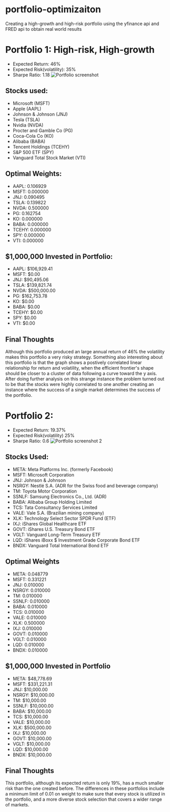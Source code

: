 # portfolio-optimizaiton
Creating a high-growth and high-risk portfolio using the yfinance api and FRED api to obtain real world results

# Portfolio 1: High-risk, High-growth
  - Expected Return: 46%
  - Expected Risk(volatility): 35%
  - Sharpe Ratio: 1.18
![Portfolio screenshot](https://github.com/user-attachments/assets/72870c3e-2824-4fa7-864b-28809f57c7d0)
## Stocks used:
- Microsoft (MSFT)
- Apple (AAPL)
- Johnson & Johnson (JNJ)
- Tesla (TSLA)
- Nvidia (NVDA)
- Procter and Gamble Co (PG)
- Coca-Cola Co (KO)
- Alibaba (BABA)
- Tencent Holdings (TCEHY)
- S&P 500 ETF (SPY)
- Vanguard Total Stock Market (VTI)
## Optimal Weights:
- AAPL: 0.106929
- MSFT: 0.000000
- JNJ: 0.090495
- TSLA: 0.139822
- NVDA: 0.500000
- PG: 0.162754
- KO: 0.000000
- BABA: 0.000000
- TCEHY: 0.000000 
- SPY: 0.000000
- VTI: 0.000000
## $1,000,000 Invested in Portfolio:
- AAPL: $106,929.41
- MSFT: $0.00
- JNJ: $90,495.06
- TSLA: $139,821.74
- NVDA: $500,000.00
- PG: $162,753.78
- KO: $0.00
- BABA: $0.00
- TCEHY: $0.00
- SPY: $0.00
- VTI: $0.00
## Final Thoughts
Although this portfolio produced an large annual return of 46% the volatility makes this portfolio a very risky strategy. Something also interesting about this portfolio is that the graph shows a postively correlated linear relationship for return and volatility, when the efficient frontier's shape should be closer to a cluster of data following a curve toward the y axis. After doing further analysis on this strange instance the problem turned out to be that the stocks were highly correlated to one another creating an instance where the success of a single market determines the success of the portfolio.

# Portfolio 2:
  - Expected Return: 19.37%
  - Expected Risk(volatility) 25%
  - Sharpe Ratio: 0.6
![Portfolio screenshot 2](https://github.com/user-attachments/assets/f811299a-3f70-4c5d-9ed4​)
## Stocks Used:
- META: Meta Platforms Inc. (formerly Facebook)
- MSFT: Microsoft Corporation
- JNJ: Johnson & Johnson
- NSRGY: Nestlé S.A. (ADR for the Swiss food and beverage company)
- TM: Toyota Motor Corporation
- SSNLF: Samsung Electronics Co., Ltd. (ADR)
- BABA: Alibaba Group Holding Limited
- TCS: Tata Consultancy Services Limited
- VALE: Vale S.A. (Brazilian mining company)
- XLK: Technology Select Sector SPDR Fund (ETF)
- IXJ: iShares Global Healthcare ETF
- GOVT: iShares U.S. Treasury Bond ETF
- VGLT: Vanguard Long-Term Treasury ETF
- LQD: iShares iBoxx $ Investment Grade Corporate Bond ETF
- BNDX: Vanguard Total International Bond ETF

## Optimal Weights
- META: 0.048779
- MSFT: 0.331221
- JNJ: 0.010000
- NSRGY: 0.010000
- TM: 0.010000
- SSNLF: 0.010000
- BABA: 0.010000
- TCS: 0.010000
- VALE: 0.010000
- XLK: 0.500000
- IXJ: 0.010000
- GOVT: 0.010000
- VGLT: 0.010000
- LQD: 0.010000
- BNDX: 0.010000

## $1,000,000 Invested in Portfolio
- META: $48,778.69
- MSFT: $331,221.31
- JNJ: $10,000.00
- NSRGY: $10,000.00
- TM: $10,000.00
- SSNLF: $10,000.00
- BABA: $10,000.00
- TCS: $10,000.00
- VALE: $10,000.00
- XLK: $500,000.00
- IXJ: $10,000.00
- GOVT: $10,000.00
- VGLT: $10,000.00
- LQD: $10,000.00
- BNDX: $10,000.00

## Final Thoughts
This portfolio, although its expected return is only 19%, has a much smaller risk than the one created before. The differences in these portfolios include a minimum limit of 0.01 on weight to make sure that every stock is utilized in the portfolio, and a more diverse stock selection that covers a wider range of markets.

